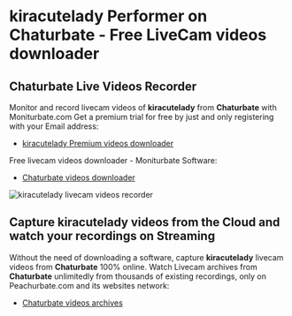 # kiracutelady Performer on Chaturbate - Free LiveCam videos downloader

## Chaturbate Live Videos Recorder

Monitor and record livecam videos of **kiracutelady** from **Chaturbate** with Moniturbate.com
Get a premium trial for free by just and only registering with your Email address:
* [kiracutelady Premium videos downloader](https://moniturbate.com/request-demo-licence-key.html)

Free livecam videos downloader - Moniturbate Software:
* [Chaturbate videos downloader](https://moniturbate.com/moniturbate-download-software.html)

![kiracutelady livecam videos recorder](https://peachurnet.com/templates/moniturbate-software.png)


## Capture kiracutelady videos from the Cloud and watch your recordings on Streaming

Without the need of downloading a software, capture **kiracutelady** livecam videos from **Chaturbate** 100% online.
Watch Livecam archives from **Chaturbate** unlimitedly from thousands of existing recordings, only on Peachurbate.com and its websites network:
* [Chaturbate videos archives](https://peachurnet.com/)